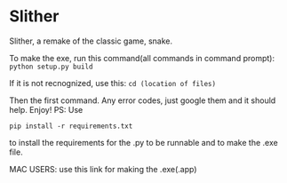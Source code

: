 # Slither
Slither, a remake of the classic game, snake.

To make the exe, run this command(all commands in command prompt): 
`python setup.py build`

If it is not recnognized, use this:
`cd (location of files)`


Then the first command. Any error codes, just google them and it should help. Enjoy!
PS: Use

`pip install -r requirements.txt`

to install the requirements for the .py to be runnable and to make the .exe file.

MAC USERS: use this link for making the .exe(.app)
